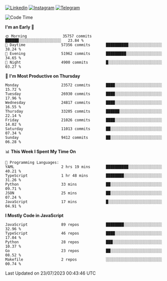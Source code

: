 [![Linkedin](https://img.shields.io/badge/-Archie-blue?style=flat-square&labelColor=gray&logo=Linkedin&logoColor=white&link=https://www.linkedin.com/in/archisdi)](https://www.linkedin.com/in/archisdi)
[![Instagram](https://img.shields.io/badge/-@archisdi-orange?style=flat-square&labelColor=gray&logo=Instagram&logoColor=white&link=https://www.instagram.com/archisdi)](https://www.instagram.com/archisdi)
[![Telegram](https://img.shields.io/badge/-aai-informational?style=flat-square&labelColor=gray&logo=telegram&logoColor=white&link=https://t.me/archisdi)](https://t.me/archisdi)

<!--START_SECTION:waka-->
![Code Time](http://img.shields.io/badge/Code%20Time-2%2C298%20hrs%2011%20mins-blue)

**I'm an Early 🐤** 

```text
🌞 Morning                35757 commits       ██████░░░░░░░░░░░░░░░░░░░   23.84 % 
🌆 Daytime                57356 commits       ██████████░░░░░░░░░░░░░░░   38.24 % 
🌃 Evening                51962 commits       █████████░░░░░░░░░░░░░░░░   34.65 % 
🌙 Night                  4900 commits        █░░░░░░░░░░░░░░░░░░░░░░░░   03.27 % 
```
📅 **I'm Most Productive on Thursday** 

```text
Monday                   23572 commits       ████░░░░░░░░░░░░░░░░░░░░░   15.72 % 
Tuesday                  26930 commits       ████░░░░░░░░░░░░░░░░░░░░░   17.96 % 
Wednesday                24817 commits       ████░░░░░░░░░░░░░░░░░░░░░   16.55 % 
Thursday                 33205 commits       ██████░░░░░░░░░░░░░░░░░░░   22.14 % 
Friday                   21026 commits       ████░░░░░░░░░░░░░░░░░░░░░   14.02 % 
Saturday                 11013 commits       ██░░░░░░░░░░░░░░░░░░░░░░░   07.34 % 
Sunday                   9412 commits        ██░░░░░░░░░░░░░░░░░░░░░░░   06.28 % 
```


📊 **This Week I Spent My Time On** 

```text
💬 Programming Languages: 
YAML                     2 hrs 19 mins       ██████████░░░░░░░░░░░░░░░   40.21 % 
TypeScript               1 hr 48 mins        ████████░░░░░░░░░░░░░░░░░   31.26 % 
Python                   33 mins             ██░░░░░░░░░░░░░░░░░░░░░░░   09.71 % 
JSON                     25 mins             ██░░░░░░░░░░░░░░░░░░░░░░░   07.24 % 
JavaScript               17 mins             █░░░░░░░░░░░░░░░░░░░░░░░░   04.91 % 
```

**I Mostly Code in JavaScript** 

```text
JavaScript               89 repos            ████████░░░░░░░░░░░░░░░░░   32.96 % 
TypeScript               46 repos            ████░░░░░░░░░░░░░░░░░░░░░   17.04 % 
Python                   28 repos            ███░░░░░░░░░░░░░░░░░░░░░░   10.37 % 
Go                       23 repos            ██░░░░░░░░░░░░░░░░░░░░░░░   08.52 % 
Makefile                 2 repos             ░░░░░░░░░░░░░░░░░░░░░░░░░   00.74 % 
```




 Last Updated on 23/07/2023 00:43:46 UTC
<!--END_SECTION:waka-->